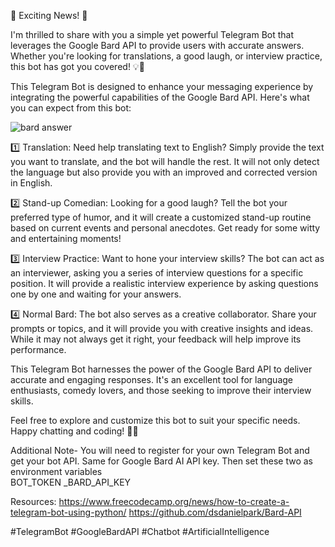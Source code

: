 🚀 Exciting News! 🚀

I'm thrilled to share with you a simple yet powerful Telegram Bot that leverages the Google Bard API to provide users with accurate answers. Whether you're looking for translations, a good laugh, or interview practice, this bot has got you covered! 💡💬

This Telegram Bot is designed to enhance your messaging experience by integrating the powerful capabilities of the Google Bard API. Here's what you can expect from this bot:

![bard answer](https://github.com/jasontan89/telegram_bot_bard/assets/97240904/04a54ea7-2385-465e-9078-7447a5d7cf31)


1️⃣ Translation: Need help translating text to English? Simply provide the text you want to translate, and the bot will handle the rest. It will not only detect the language but also provide you with an improved and corrected version in English.

2️⃣ Stand-up Comedian: Looking for a good laugh? Tell the bot your preferred type of humor, and it will create a customized stand-up routine based on current events and personal anecdotes. Get ready for some witty and entertaining moments!

3️⃣ Interview Practice: Want to hone your interview skills? The bot can act as an interviewer, asking you a series of interview questions for a specific position. It will provide a realistic interview experience by asking questions one by one and waiting for your answers.

4️⃣ Normal Bard: The bot also serves as a creative collaborator. Share your prompts or topics, and it will provide you with creative insights and ideas. While it may not always get it right, your feedback will help improve its performance.

This Telegram Bot harnesses the power of the Google Bard API to deliver accurate and engaging responses. It's an excellent tool for language enthusiasts, comedy lovers, and those seeking to improve their interview skills.

Feel free to explore and customize this bot to suit your specific needs. Happy chatting and coding! 🚀💬

Additional Note- You will need to register for your own Telegram Bot and get your bot API. Same for Google Bard AI API key. Then set these two as environment variables  
BOT_TOKEN
_BARD_API_KEY

Resources: 
https://www.freecodecamp.org/news/how-to-create-a-telegram-bot-using-python/
https://github.com/dsdanielpark/Bard-API

#TelegramBot #GoogleBardAPI #Chatbot #ArtificialIntelligence
